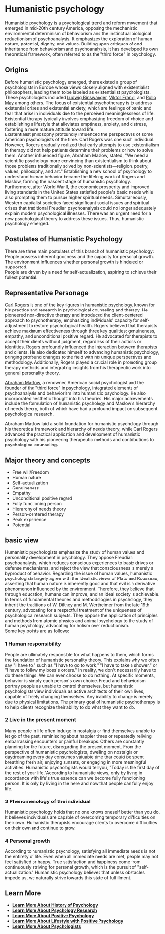 # **Humanistic psychology**

Humanistic psychology is a psychological trend and reform movement that emerged in mid-20th century America, opposing the mechanistic environmental determinism of behaviorism and the instinctual biological reductionism of psychoanalysis. It emphasizes the exploration of human nature, potential, dignity, and values. Building upon critiques of and inheritance from behaviorism and psychoanalysis, it has developed its own theoretical framework, often referred to as the "third force" in psychology.

## Origins

Before humanistic psychology emerged, there existed a group of psychologists in Europe whose views closely aligned with existentialist philosophers, leading them to be labeled as existentialist psychologists. These psychologists included [Ludwig Binswanger](/docs/psychologists/Ludwig-Binswanger), [Viktor Frankl](/docs/psychologists/Viktor-Frankl), and [Rollo May](/docs/psychologists/Rollo-May) among others. The focus of existential psychotherapy is to address existential crises and existential anxiety, which are feelings of panic and fear that arise in individuals due to the perceived meaninglessness of life. Existential therapy typically involves emphasizing freedom of choice and establishing a lifestyle that alleviates emptiness, anxiety, and distress, fostering a more mature attitude toward life.  
Existentialist philosophy profoundly influenced the perspectives of some American psychologists of the time. Carl Rogers was one such individual. However, Rogers gradually realized that early attempts to use existentialism in therapy did not help patients determine their problems or how to solve them. Another influenced figure, Abraham Maslow, stated, "We need a scientific psychology more convincing than existentialism to think about those problems traditionally solved by non-scientists—religion, poetry, values, philosophy, and art." Establishing a new school of psychology to understand human behavior became the lifelong work of Rogers and Maslow, forming the nascent stage of humanistic psychology.  
Furthermore, after World War II, the economic prosperity and improved living standards in the United States satisfied people's basic needs while also prompting them to pursue higher spiritual needs. Simultaneously, Western capitalist societies faced significant social issues and spiritual crises that traditional Freudian psychoanalysis could no longer adequately explain modern psychological illnesses. There was an urgent need for a new psychological theory to address these issues. Thus, humanistic psychology emerged.

## Postulates of Humanistic Psychology

There are three main postulates of this branch of humanistic psychology:  
People possess inherent goodness and the capacity for personal growth.  
The environment influences whether personal growth is hindered or supported.  
People are driven by a need for self-actualization, aspiring to achieve their fullest potential.

## Representative Personage

[Carl Rogers](/docs/psychologists/Carl-Rogers) is one of the key figures in humanistic psychology, known for his practice and research in psychological counseling and therapy. He pioneered non-directive therapy and introduced the client-centered approach to psychotherapy, emphasizing individuals' capacity for self-adjustment to restore psychological health. Rogers believed that therapists achieve maximum effectiveness through three key qualities: genuineness, empathy, and unconditional positive regard. He advocated for therapists to accept their clients without judgment, regardless of their actions or identities. Rogers profoundly influenced the interaction between therapists and clients. He also dedicated himself to advancing humanistic psychology, bringing profound changes to the field with his unique perspectives and methodology. Additionally, Rogers played a crucial role in promoting group therapy methods and integrating insights from his therapeutic work into general personality theory.

[Abraham Maslow](/docs/psychologists/Abraham-Maslow), a renowned American social psychologist and the founder of the "third force" in psychology, integrated elements of psychoanalysis and behaviorism into humanistic psychology. He also incorporated aesthetic thought into his theories. His major achievements include the formulation of humanistic psychology and Maslow's hierarchy of needs theory, both of which have had a profound impact on subsequent psychological research.

Abraham Maslow laid a solid foundation for humanistic psychology through his theoretical framework and hierarchy of needs theory, while Carl Rogers advanced the practical application and development of humanistic psychology with his pioneering therapeutic methods and contributions to psychological counseling.

## Major theory and concepts

  * Free will/Freedom
  * Human nature
  * Self-actualization
  * Genuineness
  * Empathy
  * Unconditional positive regard
  * Fully functioning person
  * Hierarchy of needs theory
  * Person-centered therapy
  * Peak experience
  * Potential



## basic view

Humanistic psychologists emphasize the study of human values and personality development in psychology. They oppose Freudian psychoanalysis, which reduces conscious experiences to basic drives or defense mechanisms, and reject the view that consciousness is merely a byproduct of behavior. Regarding the issue of human values, humanistic psychologists largely agree with the idealistic views of Plato and Rousseau, asserting that human nature is inherently good and that evil is a derivative phenomenon influenced by the environment. Therefore, they believe that through education, humans can improve, and an ideal society is achievable. In terms of fundamental theories and methodologies in psychology, they inherit the traditions of W. Dilthey and M. Wertheimer from the late 19th century, advocating for a respectful treatment of the uniqueness of psychological research subjects. They oppose the application of principles and methods from atomic physics and animal psychology to the study of human psychology, advocating for holism over reductionism.  
Some key points are as follows:

### 1 Human responsibility

People are ultimately responsible for what happens to them, which forms the foundation of humanistic personality theory. This explains why we often say "I have to," such as "I have to go to work," "I have to take a shower," or "I have to follow my boss's orders." In reality, we don't necessarily have to do these things. We can even choose to do nothing. At specific moments, behavior is simply each person's own choice. Freud and behaviorism portray people as unable to control themselves, but humanistic psychologists view individuals as active architects of their own lives, capable of freely changing themselves. Any inability to change is merely due to physical limitations. The primary goal of humanistic psychotherapy is to help clients recognize their ability to do what they want to do.

### 2 Live in the present moment

Many people in life often indulge in nostalgia or find themselves unable to let go of the past, reminiscing about happier times or repeatedly reliving embarrassing encounters or painful breakups. Others are constantly planning for the future, disregarding the present moment. From the perspective of humanistic psychologists, dwelling on nostalgia or daydreaming every day consumes valuable time that could be spent breathing fresh air, enjoying sunsets, or engaging in more meaningful activities. Humanistic psychologists would tell you, "Today is the first day of the rest of your life."According to humanistic views, only by living in accordance with life's true essence can we become fully functioning person. It is only by living in the here and now that people can fully enjoy life.

### 3 Phenomenology of the individual

Humanistic psychology holds that no one knows oneself better than you do. It believes individuals are capable of overcoming temporary difficulties on their own. Humanistic therapists encourage clients to overcome difficulties on their own and continue to grow.

### 4 Personal growth

According to humanistic psychology, satisfying all immediate needs is not the entirety of life. Even when all immediate needs are met, people may not feel satisfied or happy. True satisfaction and happiness come from continuously striving for personal growth, which is the pursuit of "self-actualization." Humanistic psychology believes that unless obstacles impede us, we naturally strive towards this state of fulfillment.

## **Learn More**

  * [**Learn More About History of Psychology**](/docs/history-of-psychology)
  * [**Learn More About Psychology Research**](/docs/psychology-research)
  * [**Learn More About Positive Psychology**](/docs/positive-psychology)
  * [**Learn More About Lifestyle with Positive Psychology**](/docs/lifestyle-personal-growth)
  * [**Learn More About Psychologists**](/docs/psychologists)


